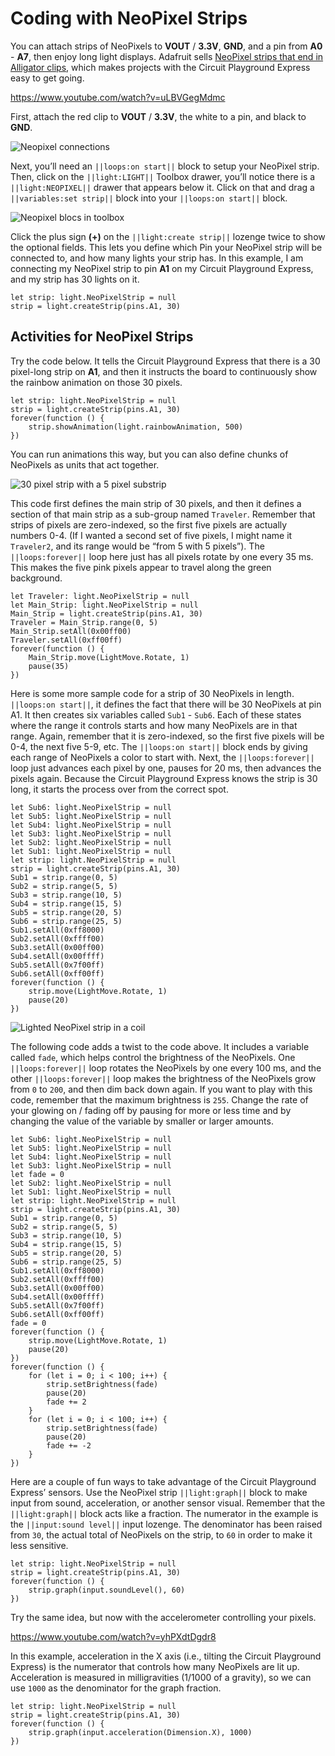 # Coding with NeoPixel Strips

You can attach strips of NeoPixels to **VOUT** / **3.3V**, **GND**, and a pin from **A0** - **A7**, then enjoy long light displays. Adafruit sells [NeoPixel strips that end in Alligator clips](https://www.adafruit.com/product/3811), which makes projects with the Circuit Playground Express easy to get going.

https://www.youtube.com/watch?v=uLBVGegMdmc
<br/>

First, attach the red clip to **VOUT** / **3.3V**, the white to a pin, and black to **GND**.

![Neopixel connections](/static/courses/maker/general/coding/neopixels.jpg)

Next, you’ll need an ``||loops:on start||`` block to setup your NeoPixel strip. 
Then, click on the ``||light:LIGHT||`` Toolbox drawer, you’ll notice there is a ``||light:NEOPIXEL||`` drawer that appears below it. Click on that and drag a ``||variables:set strip||`` block into your ``||loops:on start||`` block.

![Neopixel blocs in toolbox](/static/courses/maker/general/coding/neopixel-toolbox.png)

Click the plus sign **(+)** on the ``||light:create strip||`` lozenge twice to show the optional fields. This lets you define which Pin your NeoPixel strip will be connected to, and how many lights your strip has. In this example, I am connecting my NeoPixel strip to pin **A1** on my Circuit Playground Express, and my strip has 30 lights on it.

```blocks
let strip: light.NeoPixelStrip = null
strip = light.createStrip(pins.A1, 30)
```

## Activities for NeoPixel Strips

Try the code below. It tells the Circuit Playground Express that there is a 30 pixel-long strip on **A1**, and then it instructs the board to continuously show the rainbow animation on those 30 pixels.

```blocks
let strip: light.NeoPixelStrip = null
strip = light.createStrip(pins.A1, 30)
forever(function () {
    strip.showAnimation(light.rainbowAnimation, 500)
})
```

You can run animations this way, but you can also define chunks of NeoPixels as units that act together.

![30 pixel strip with a 5 pixel substrip](/static/courses/maker/general/coding/neopixel-strip2.jpg)

This code first defines the main strip of 30 pixels, and then it defines a section of that main strip as a sub-group named ``Traveler``. Remember that strips of pixels are zero-indexed, so the first five pixels are actually numbers 0-4. (If I wanted a second set of five pixels, I might name it ``Traveler2``, and its range would be “from 5 with 5 pixels”). The ``||loops:forever||`` loop here just has all pixels rotate by one every 35 ms. This makes the five pink pixels appear to travel along the green background.

```blocks
let Traveler: light.NeoPixelStrip = null
let Main_Strip: light.NeoPixelStrip = null
Main_Strip = light.createStrip(pins.A1, 30)
Traveler = Main_Strip.range(0, 5)
Main_Strip.setAll(0x00ff00)
Traveler.setAll(0xff00ff)
forever(function () {
    Main_Strip.move(LightMove.Rotate, 1)
    pause(35)
})
```

Here is some more sample code for a strip of 30 NeoPixels in length. ``||loops:on start||``, it defines the fact that there will be 30 NeoPixels at pin A1. It then creates six variables called ``Sub1`` - ``Sub6``. Each of these states where the range it controls starts and how many NeoPixels are in that range. Again, remember that it is zero-indexed, so the first five pixels will be 0-4, the next five 5-9, etc. The ``||loops:on start||`` block ends by giving each range of NeoPixels a color to start with. Next, the ``||loops:forever||`` loop just advances each pixel by one, pauses for 20 ms, then advances the pixels again. Because the Circuit Playground Express knows the strip is 30 long, it starts the process over from the correct spot.

```blocks
let Sub6: light.NeoPixelStrip = null
let Sub5: light.NeoPixelStrip = null
let Sub4: light.NeoPixelStrip = null
let Sub3: light.NeoPixelStrip = null
let Sub2: light.NeoPixelStrip = null
let Sub1: light.NeoPixelStrip = null
let strip: light.NeoPixelStrip = null
strip = light.createStrip(pins.A1, 30)
Sub1 = strip.range(0, 5)
Sub2 = strip.range(5, 5)
Sub3 = strip.range(10, 5)
Sub4 = strip.range(15, 5)
Sub5 = strip.range(20, 5)
Sub6 = strip.range(25, 5)
Sub1.setAll(0xff8000)
Sub2.setAll(0xffff00)
Sub3.setAll(0x00ff00)
Sub4.setAll(0x00ffff)
Sub5.setAll(0x7f00ff)
Sub6.setAll(0xff00ff)
forever(function () {
    strip.move(LightMove.Rotate, 1)
    pause(20)
})
```

![Lighted NeoPixel strip in a coil](/static/courses/maker/general/coding/neopixel-strip3.jpg)

The following code adds a twist to the code above. It includes a variable called ``fade``, which helps control the brightness of the NeoPixels. One ``||loops:forever||`` loop rotates the NeoPixels by one every 100 ms, and the other ``||loops:forever||`` loop makes the brightness of the NeoPixels grow from `0` to `200`, and then dim back down again. If you want to play with this code, remember that the maximum brightness is `255`. Change the rate of your glowing on / fading off by pausing for more or less time and by changing the value of the variable by smaller or larger amounts.

```blocks
let Sub6: light.NeoPixelStrip = null
let Sub5: light.NeoPixelStrip = null
let Sub4: light.NeoPixelStrip = null
let Sub3: light.NeoPixelStrip = null
let fade = 0
let Sub2: light.NeoPixelStrip = null
let Sub1: light.NeoPixelStrip = null
let strip: light.NeoPixelStrip = null
strip = light.createStrip(pins.A1, 30)
Sub1 = strip.range(0, 5)
Sub2 = strip.range(5, 5)
Sub3 = strip.range(10, 5)
Sub4 = strip.range(15, 5)
Sub5 = strip.range(20, 5)
Sub6 = strip.range(25, 5)
Sub1.setAll(0xff8000)
Sub2.setAll(0xffff00)
Sub3.setAll(0x00ff00)
Sub4.setAll(0x00ffff)
Sub5.setAll(0x7f00ff)
Sub6.setAll(0xff00ff)
fade = 0
forever(function () {
    strip.move(LightMove.Rotate, 1)
    pause(20)
})
forever(function () {
    for (let i = 0; i < 100; i++) {
        strip.setBrightness(fade)
        pause(20)
        fade += 2
    }
    for (let i = 0; i < 100; i++) {
        strip.setBrightness(fade)
        pause(20)
        fade += -2
    }
})
```

Here are a couple of fun ways to take advantage of the Circuit Playground Express’ sensors. Use the NeoPixel strip ``||light:graph||`` block to make input from sound, acceleration, or another sensor visual. Remember that the ``||light:graph||`` block acts like a fraction. The numerator in the example is the ``||input:sound level||`` input lozenge. The denominator has been raised from `30`, the actual total of NeoPixels on the strip, to `60` in order to make it less sensitive.

```blocks
let strip: light.NeoPixelStrip = null
strip = light.createStrip(pins.A1, 30)
forever(function () {
    strip.graph(input.soundLevel(), 60)
})
```

Try the same idea, but now with the accelerometer controlling your pixels.

https://www.youtube.com/watch?v=yhPXdtDgdr8
<br/>

In this example, acceleration in the X axis (i.e., tilting the Circuit Playground Express) is the numerator that controls how many NeoPixels are lit up. Acceleration is measured in milligravities (1/1000 of a gravity), so we can use `1000` as the denominator for the graph fraction. 

```blocks
let strip: light.NeoPixelStrip = null
strip = light.createStrip(pins.A1, 30)
forever(function () {
    strip.graph(input.acceleration(Dimension.X), 1000)
})
```
